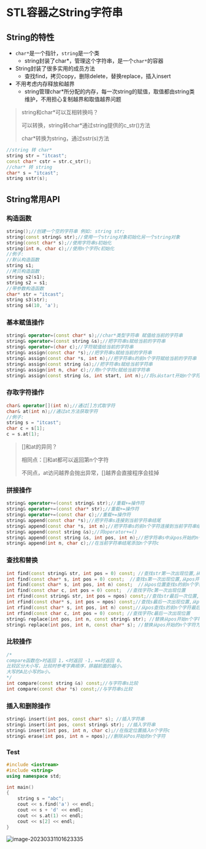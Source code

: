 # STL容器之String字符串

## String的特性

- `char*`是一个指针，`string`是一个类
  - string封装了char*，管理这个字符串，是一个`char*`的容器
- String封装了很多实用的成员方法
  - 查找find，拷贝copy，删除delete，替换replace，插入insert
- 不用考虑内存释放和越界
  - string管理char*所分配的内存，每一次string的赋值，取值都由string类维护，不用担心复制越界和取值越界问题

> string和char*可以互相转换吗？
>
> 可以转换，string转char*通过string提供的c_str()方法
>
> char*转换为string，通过sstr(s)方法

```C++
//string 转 char*
string str = "itcast";
const char* cstr = str.c_str();
//char* 转 string 
char* s = "itcast";
string sstr(s);
```

## String常用API

### 构造函数

```C++
string();//创建一个空的字符串 例如: string str;      
string(const string& str);//使用一个string对象初始化另一个string对象
string(const char* s);//使用字符串s初始化
string(int n, char c);//使用n个字符c初始化 
//例子:
//默认构造函数
string s1;
//拷贝构造函数
string s2(s1);
string s2 = s1;
//带参数构造函数
char* str = "itcast";
string s3(str);
string s4(10, 'a');
```

### 基本赋值操作

```C++
string& operator=(const char* s);//char*类型字符串 赋值给当前的字符串
string& operator=(const string &s);//把字符串s赋给当前的字符串
string& operator=(char c);//字符赋值给当前的字符串
string& assign(const char *s);//把字符串s赋给当前的字符串
string& assign(const char *s, int n);//把字符串s的前n个字符赋给当前的字符串
string& assign(const string &s);//把字符串s赋给当前字符串
string& assign(int n, char c);//用n个字符c赋给当前字符串
string& assign(const string &s, int start, int n);//将s从start开始n个字符赋值给字符串
```

### 存取字符操作

```C++
char& operator[](int n);//通过[]方式取字符
char& at(int n);//通过at方法获取字符
//例子:
string s = "itcast";
char c = s[1];
c = s.at(1);
```

> []和at的异同？
>
> 相同点：[]和at都可以返回第n个字符
>
> 不同点，at访问越界会抛出异常，[]越界会直接程序会挂掉

### 拼接操作

```C++
string& operator+=(const string& str);//重载+=操作符
string& operator+=(const char* str);//重载+=操作符
string& operator+=(const char c);//重载+=操作符
string& append(const char *s);//把字符串s连接到当前字符串结尾
string& append(const char *s, int n);//把字符串s的前n个字符连接到当前字符串结尾
string& append(const string &s);//同operator+=()
string& append(const string &s, int pos, int n);//把字符串s中从pos开始的n个字符连接到当前字符串结尾
string& append(int n, char c);//在当前字符串结尾添加n个字符c
```

### 查找和替换

```C++
int find(const string& str, int pos = 0) const; //查找str第一次出现位置,从pos开始查找
int find(const char* s, int pos = 0) const;  //查找s第一次出现位置,从pos开始查找
int find(const char* s, int pos, int n) const;  //从pos位置查找s的前n个字符第一次位置
int find(const char c, int pos = 0) const;  //查找字符c第一次出现位置
int rfind(const string& str, int pos = npos) const;//查找str最后一次位置,从pos开始查找
int rfind(const char* s, int pos = npos) const;//查找s最后一次出现位置,从pos开始查找
int rfind(const char* s, int pos, int n) const;//从pos查找s的前n个字符最后一次位置
int rfind(const char c, int pos = 0) const; //查找字符c最后一次出现位置
string& replace(int pos, int n, const string& str); //替换从pos开始n个字符为字符串str
string& replace(int pos, int n, const char* s); //替换从pos开始的n个字符为字符串s
```

### 比较操作

```C++
/*
compare函数在>时返回 1，<时返回 -1，==时返回 0。
比较区分大小写，比较时参考字典顺序，排越前面的越小。
大写的A比小写的a小。
*/
int compare(const string &s) const;//与字符串s比较
int compare(const char *s) const;//与字符串s比较
```

### 插入和删除操作

```C++
string& insert(int pos, const char* s); //插入字符串
string& insert(int pos, const string& str); //插入字符串
string& insert(int pos, int n, char c);//在指定位置插入n个字符c
string& erase(int pos, int n = npos);//删除从Pos开始的n个字符 
```

### Test

```C++
#include <iostream>
#include <string>
using namespace std;

int main()
{
    string s = "abc";
    cout << s.find('a') << endl;
    cout << s + 'd' << endl;
    cout << s.at(1) << endl;
    cout << s[2] << endl;
}
```

![image-20230331101623335](https://happygoing.oss-cn-beijing.aliyuncs.com/img/image-20230331101623335.png)